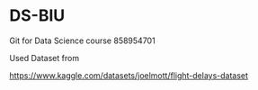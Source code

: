 # DS-BIU
Git for Data Science course 858954701

Used Dataset from

https://www.kaggle.com/datasets/joelmott/flight-delays-dataset
